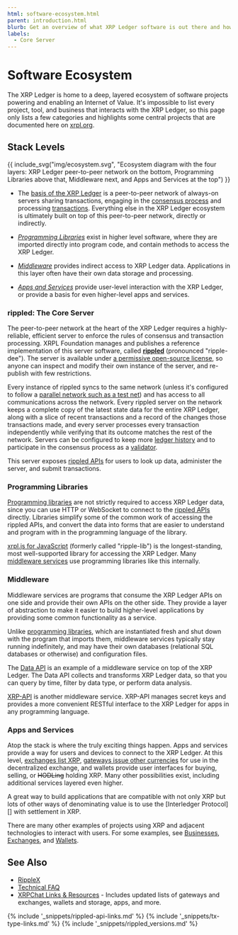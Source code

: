 ```yaml
---
html: software-ecosystem.html
parent: introduction.html
blurb: Get an overview of what XRP Ledger software is out there and how it fits together.
labels:
  - Core Server
---
```

# Software Ecosystem

The XRP Ledger is home to a deep, layered ecosystem of software projects powering and enabling an Internet of Value. It's impossible to list every project, tool, and business that interacts with the XRP Ledger, so this page only lists a few categories and highlights some central projects that are documented here on [xrpl.org](https://xrpl.org). <!-- SPELLING_IGNORE: xrpl -->

## Stack Levels

{{ include_svg("img/ecosystem.svg", "Ecosystem diagram with the four layers: XRP Ledger peer-to-peer network on the bottom, Programming Libraries above that, Middleware next, and Apps and Services at the top") }}

- The [basis of the XRP Ledger](#rippled-the-core-server) is a peer-to-peer network of always-on servers sharing transactions, engaging in the [consensus process](consensus.html) and processing [transactions](transaction-basics.html). Everything else in the XRP Ledger ecosystem is ultimately built on top of this peer-to-peer network, directly or indirectly.

- [_Programming Libraries_](#programming-libraries) exist in higher level software, where they are imported directly into program code, and contain methods to access the XRP Ledger.

- [_Middleware_](#middleware) provides indirect access to XRP Ledger data. Applications in this layer often have their own data storage and processing.

- [_Apps and Services_](#apps-and-services) provide user-level interaction with the XRP Ledger, or provide a basis for even higher-level apps and services.


### rippled: The Core Server

The peer-to-peer network at the heart of the XRP Ledger requires a highly-reliable, efficient server to enforce the rules of consensus and transaction processing. XRPL Foundation manages and publishes a reference implementation of this server software, called [**<span class="code-snippet">rippled</span>**](xrpl-servers.html) (pronounced "ripple-dee"). The server is available under [a permissive open-source license](https://github.com/ripple/rippled/blob/develop/LICENSE.md), so anyone can inspect and modify their own instance of the server, and re-publish with few restrictions.

Every instance of <span class="code-snippet">rippled</span> syncs to the same network (unless it's configured to follow a [parallel network such as a test net](parallel-networks.html)) and has access to all communications across the network. Every <span class="code-snippet">rippled</span> server on the network keeps a complete copy of the latest state data for the entire XRP Ledger, along with a slice of recent transactions and a record of the changes those transactions made, and every server processes every transaction independently while verifying that its outcome matches the rest of the network. Servers can be configured to keep more [ledger history](ledger-history.html) and to participate in the consensus process as a [validator](rippled-server-modes.html#validators).

This server exposes [<span class="code-snippet">rippled</span> APIs](http-websocket-apis.html) for users to look up data, administer the server, and submit transactions.

### Programming Libraries

[Programming libraries](client-libraries.html) are not strictly required to access XRP Ledger data, since you can use HTTP or WebSocket to connect to the [<span class="code-snippet">rippled</span> APIs](http-websocket-apis.html) directly. Libraries simplify some of the common work of accessing the <span class="code-snippet">rippled</span> APIs, and convert the data into forms that are easier to understand and program with in the programming language of the library.

[xrpl.js for JavaScript](get-started-using-javascript.html) (formerly called "ripple-lib") is the longest-standing, most well-supported library for accessing the XRP Ledger. Many [middleware services](#middleware) use programming libraries like this internally.

### Middleware

Middleware services are programs that consume the XRP Ledger APIs on one side and provide their own APIs on the other side. They provide a layer of abstraction to make it easier to build higher-level applications by providing some common functionality as a service.

Unlike [programming libraries](#programming-libraries), which are instantiated fresh and shut down with the program that imports them, middleware services typically stay running indefinitely, and may have their own databases (relational SQL databases or otherwise) and configuration files.

The [Data API](data-api.html) is an example of a middleware service on top of the XRP Ledger. The Data API collects and transforms XRP Ledger data, so that you can query by time, filter by data type, or perform data analysis.

[XRP-API](xrp-api.html) is another middleware service. XRP-API manages secret keys and provides a more convenient RESTful interface to the XRP Ledger for apps in any programming language.


### Apps and Services

Atop the stack is where the truly exciting things happen. Apps and services provide a way for users and devices to connect to the XRP Ledger. At this level, [exchanges list XRP](list-xrp-as-an-exchange.html), [gateways issue other currencies](become-an-xrp-ledger-gateway.html) for use in the decentralized exchange, and wallets provide user interfaces for buying, selling, or <s>HODLing</s> holding XRP. Many other possibilities exist, including additional services layered even higher. <!-- SPELLING_IGNORE: hodling -->

A great way to build applications that are compatible with not only XRP but lots of other ways of denominating value is to use the [Interledger Protocol][] with settlement in XRP.

There are many other examples of projects using XRP and adjacent technologies to interact with users. For some examples, see [Businesses](businesses.html), [Exchanges](exchanges.html), and [Wallets](wallets.html).


## See Also

- [RippleX](https://ripplex.io/)
- [Technical FAQ](technical-faq.html)
- [XRPChat Links & Resources](https://www.xrpchat.com/links/) - Includes updated lists of gateways and exchanges, wallets and storage, apps, and more.

<!--{# common link defs #}-->
{% include '_snippets/rippled-api-links.md' %}
{% include '_snippets/tx-type-links.md' %}
{% include '_snippets/rippled_versions.md' %}
